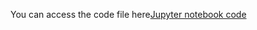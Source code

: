 You can access the code file here[Jupyter notebook code](https://nbviewer.org/github/anaghachinta/EV-Market-Segmentation-Report/blob/main/Market%20Segmentation%20%281%29.ipynb)
